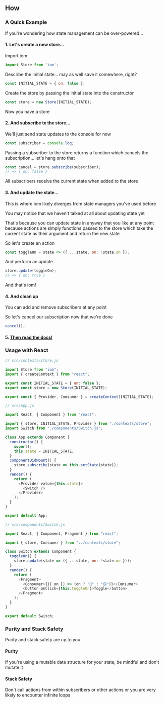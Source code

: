 ## How

### A Quick Example

If you're wondering how state management can be over-powered...

<!--emdaer-p
  - '@emdaer/plugin-image'
  - src: https://raw.githubusercontent.com/okaysoftware/iom/master/images/how.png?sanitize=true 
    alt: A Quick Example 
    align: center
-->

#### 1. Let's create a new store...

Import iom

```js
import Store from 'iom';
```

Describe the initial state... may as well save it somewhere, right?

```js
const INITIAL_STATE = { on: false };
```

Create the store by passing the initial state into the constructor

```js
const store = new Store(INITIAL_STATE);
```

Now you have a store

#### 2. And subscribe to the store...

We'll just send state updates to the console for now

```js
const subscriber = console.log;
```

Passing a subscriber to the store returns a function which cancels the subscription... let's hang onto that

```js
const cancel = store.subscribe(subscriber);
// => { on: false }
```

All subscribers receive the current state when added to the store

#### 3. And update the state...

This is where iom likely diverges from state managers you've used before

You may notice that we haven't talked at all about updating state yet

That's because you can update state in anyway that you like at any point because actions are simply functions passed to the store which take the current state as their argument and return the new state

So let's create an action

```js
const toggleOn = state => ({ ...state, on: !state.on });
```

And perform an update

```js
store.update(toggleOn);
// => { on: true }
```

And that's iom!

#### 4. And clean up

You can add and remove subscribers at any point

So let's cancel our subscription now that we're done

```js
cancel();
```
#### 5. [Then read the docs!](https://okaysoftware.github.io/iom/)

### Usage with React

<!--emdaer-p
  - '@emdaer/plugin-image'
  - src: https://raw.githubusercontent.com/okaysoftware/iom/master/images/react-store.png?sanitize=true
    alt: React contexts/store.js
    align: center
-->
```js
// src/contexts/store.js

import Store from "iom";
import { createContext } from "react";

export const INITIAL_STATE = { on: false };
export const store = new Store(INITIAL_STATE);

export const { Provider, Consumer } = createContext(INITIAL_STATE);

```

<!--emdaer-p
  - '@emdaer/plugin-image'
  - src: https://raw.githubusercontent.com/okaysoftware/iom/master/images/react-app.png?sanitize=true 
    alt: React App.js
    align: center
-->

```js
// src/App.js

import React, { Component } from "react";

import { store, INITIAL_STATE, Provider } from "./contexts/store";
import Switch from "./components/Switch.js";

class App extends Component {
  constructor() {
    super();
    this.state = INITIAL_STATE;
  }
  componentDidMount() {
    store.subscribe(state => this.setState(state));
  }
  render() {
    return (
      <Provider value={this.state}>
        <Switch />
      </Provider>
    );
  }
}

export default App;
```

<!--emdaer-p
  - '@emdaer/plugin-image'
  - src: https://raw.githubusercontent.com/okaysoftware/iom/master/images/react-switch.png?sanitize=true
    alt: React components/Switch.js
    align: center
-->

```js
// src/components/Switch.js

import React, { Component, Fragment } from "react";

import { store, Consumer } from "../contexts/store";

class Switch extends Component {
  toggleOn() {
    store.update(state => ({ ...state, on: !state.on }));
  }
  render() {
    return (
      <Fragment>
        <Consumer>{({ on }) => (on ? "🙂" : "🙃")}</Consumer>
        <button onClick={this.toggleOn}>Toggle</button>
      </Fragment>
    );
  }
}

export default Switch;
```

### Purity and Stack Safety

Purity and stack safety are up to you 

#### Purity

If you're using a mutable data structure for your state, be mindful and don't mutate it

#### Stack Safety

Don't call actions from within subscribers or other actions or you are very likely to encounter infinite loops
